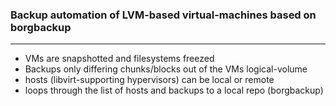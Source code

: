 ### Backup automation of LVM-based virtual-machines based on borgbackup ###
-----

- VMs are snapshotted and filesystems freezed
- Backups only differing chunks/blocks out of the VMs logical-volume
- hosts (libvirt-supporting hypervisors) can be local or remote
- loops through the list of hosts and backups to a local repo (borgbackup)
